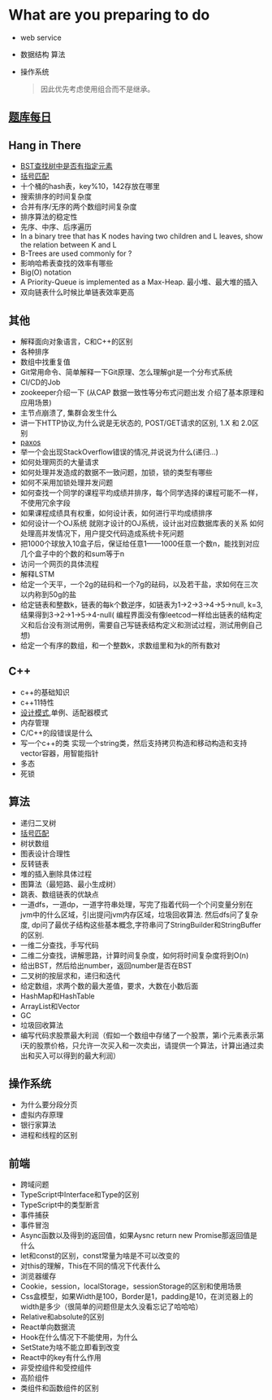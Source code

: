 # What are you preparing to do


- web service
- 数据结构 算法
- 操作系统

          
    > 因此优先考虑使用组合而不是继承。


## [题库每日](./practice)






## Hang in There

- [BST查找树中是否有指定元素](https://raw.githubusercontent.com/DrAugus/cpp/master/src/leetcode/700.cpp)
- [括号匹配](https://raw.githubusercontent.com/DrAugus/cpp/master/src/leetcode/20.cpp)
- 十个桶的hash表，key%10，142存放在哪里
- 搜索排序的时间复杂度
- 合并有序/无序的两个数组时间复杂度
- 排序算法的稳定性
- 先序、中序、后序遍历
- In a binary tree that has K nodes having two children and L leaves, show the relation between K and L
- B-Trees are used commonly for ?
- 影响哈希表查找的效率有哪些
- Big(O) notation
- A Priority-Queue is implemented as a Max-Heap. 最小堆、最大堆的插入
- 双向链表什么时候比单链表效率更高

## 其他

- 解释面向对象语言，C和C++的区别
- 各种排序
- 数组中找重复值
- Git常用命令、简单解释一下Git原理、怎么理解git是一个分布式系统
- CI/CD的Job
- zookeeper介绍一下 (从CAP 数据一致性等分布式问题出发 介绍了基本原理和应用场景)
- 主节点崩溃了, 集群会发生什么
- 讲一下HTTP协议,为什么说是无状态的, POST/GET请求的区别, 1.X 和 2.0区别
- [paxos](../interview/paxos.md)
- 举一个会出现StackOverflow错误的情况,并说说为什么(递归...)
- 如何处理网页的大量请求
- 如何处理并发造成的数据不一致问题，加锁，锁的类型有哪些
- 如何不采用加锁处理并发问题
- 如何查找一个同学的课程平均成绩并排序，每个同学选择的课程可能不一样，不使用冗余字段
- 如果课程成绩具有权重，如何设计表，如何进行平均成绩排序
- 如何设计一个OJ系统
  就刚才设计的OJ系统，设计出对应数据库表的关系
  如何处理高并发情况下，用户提交代码造成系统卡死问题
- 把1000个球放入10盒子后，保证给任意1——1000任意一个数n，能找到对应几个盒子中的个数的和sum等于n
- 访问一个网页的具体流程
- 解释LSTM
- 给定一个天平，一个2g的砝码和一个7g的砝码，以及若干盐，求如何在三次以内称到50g的盐
- 给定链表和整数k，链表的每k个数逆序，如链表为1->2->3->4->5->null, k=3,结果得到3->2->1->5->4-null(
  编程界面没有像leetcod一样给出链表的结构定义和后台没有测试用例，需要自己写链表结构定义和测试过程，测试用例自己想)
- 给定一个有序的数组，和一个整数k，求数组里和为k的所有数对

## C++

- c++的基础知识
- c++11特性
- [设计模式](../interview/design-pattern.md),单例、适配器模式
- 内存管理
- C/C++的段错误是什么
- 写一个c++的类 实现一个string类，然后支持拷贝构造和移动构造和支持vector容器，用智能指针
- 多态
- 死锁

## 算法

- 递归二叉树
- [括号匹配](https://raw.githubusercontent.com/DrAugus/cpp/master/src/leetcode/20.cpp)
- 树状数组
- 图表设计合理性
- 反转链表
- 堆的插入删除具体过程
- 图算法（最短路、最小生成树）
- 跳表、数组链表的优缺点
- 一道dfs，一道dp，一道字符串处理，写完了指着代码一个个问变量分别在jvm中的什么区域，引出提问jvm内存区域，垃圾回收算法.
  然后dfs问了复杂度,
  dp问了最优子结构这些基本概念,字符串问了StringBuilder和StringBuffer的区别.
- 一维二分查找，手写代码
- 二维二分查找，讲解思路，计算时间复杂度，如何将时间复杂度将到O(n)
- 给出BST，然后给出number，返回number是否在BST
- 二叉树的按层求和，递归和迭代
- 给定数组，求两个数的最大差值，要求，大数在小数后面
- HashMap和HashTable
- ArrayList和Vector
- GC
- 垃圾回收算法
- 编写代码求股票最大利润（假如一个数组中存储了一个股票，第i个元素表示第i天的股票价格，只允许一次买入和一次卖出，请提供一个算法，计算出通过卖出和买入可以得到的最大利润）

## 操作系统

- 为什么要分段分页
- 虚拟内存原理
- 银行家算法
- 进程和线程的区别

## 前端

- 跨域问题
- TypeScript中Interface和Type的区别
- TypeScript中的类型断言
- 事件捕获
- 事件冒泡
- Async函数以及得到的返回值，如果Aysnc return new Promise那返回值是什么
- let和const的区别，const常量为啥是不可以改变的
- 对this的理解，This在不同的情况下代表什么
- 浏览器缓存
- Cookie，session，localStorage，sessionStorage的区别和使用场景
- Css盒模型，如果Width是100，Border是1，padding是10，在浏览器上的width是多少（很简单的问题但是太久没看忘记了哈哈哈）
- Relative和absolute的区别
- React单向数据流
- Hook在什么情况下不能使用，为什么
- SetState为啥不能立即看到改变
- React中的key有什么作用
- 非受控组件和受控组件
- 高阶组件
- 类组件和函数组件的区别




